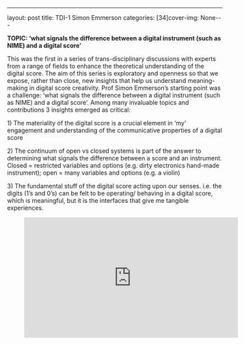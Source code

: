 ---
layout: post
title: TDI-1 Simon Emmerson
categories: [34]cover-img: None---
<p><meta charset="utf-8"><strong>TOPIC: &#8216;what signals the difference between a digital instrument (such as NIME) and a digital score&#8217;</strong></p>



<p>This was the first in a series of trans-disciplinary discussions with experts from a range of fields to enhance the theoretical understanding of the digital score. The aim of this series is exploratory and openness so that we expose, rather than close, new insights that help us understand meaning-making in digital score creativity. Prof Simon Emmerson&#8217;s starting point was a challenge: &#8216;what signals the difference between a digital instrument (such as NIME) and a digital score&#8217;. Among many invaluable topics and contributions 3 insights emerged as critical: </p>



<p>1) The materiality of the digital score is a crucial element in &#8216;my&#8217; engagement and understanding of the communicative properties of a digital score</p>



<p>2) The continuum of open vs closed systems is part of the answer to determining what signals the difference between a score and an instrument. Closed = restricted variables and options (e.g. dirty electronics hand-made instrument); open = many variables and options (e.g. a violin)</p>



<p>3) The fundamental stuff of the digital score acting upon our senses. i.e. the digits (1&#8217;s and 0&#8217;s) can be felt to be operating/ behaving in a digital score, which is meaningful, but it is the interfaces that give me tangible experiences.</p>



<figure class="wp-block-embed is-type-video is-provider-youtube wp-block-embed-youtube wp-embed-aspect-16-9 wp-has-aspect-ratio"><div class="wp-block-embed__wrapper">
<div class="ast-oembed-container" style="height: 100%;"><iframe loading="lazy" title="DigiScore1 Simon Emmerson" width="500" height="281" src="https://www.youtube.com/embed/eta3PQBI_Ys?feature=oembed" frameborder="0" allow="accelerometer; autoplay; clipboard-write; encrypted-media; gyroscope; picture-in-picture" allowfullscreen></iframe></div>
</div></figure>
